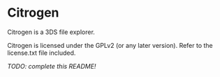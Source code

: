 Citrogen
========

Citrogen is a 3DS file explorer. 

Citrogen is licensed under the GPLv2 (or any later version). Refer to the license.txt file included.

_TODO: complete this README!_


